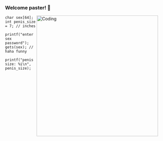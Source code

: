 ### Welcome paster! 👋

<img align="right" alt="Coding" width="400" src="https://github.com/tailstrash/weeeeeeeeeee/blob/main/2ACC3DAF-EF61-4EE6-BEB7-1D248A87111D.jpg">
    
    char sex[64];
    int penis_size = 7; // inches
     
    printf("enter sex password");
    gets(sex); // haha funny
     
    printf("penis size: %i\n", penis_size);
